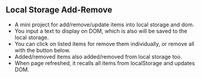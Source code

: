 ## Local Storage Add-Remove

* A mini project for add/remove/update items into local storage and dom.
* You input a text to display on DOM, which is also will be saved to the local storage. 
* You can click on listed items for remove them individually, or remove all with the button below. 
* Added/removed items also added/removed from local storage too. 
* When page refreshed, it recalls all items from localStorage and updates DOM.
